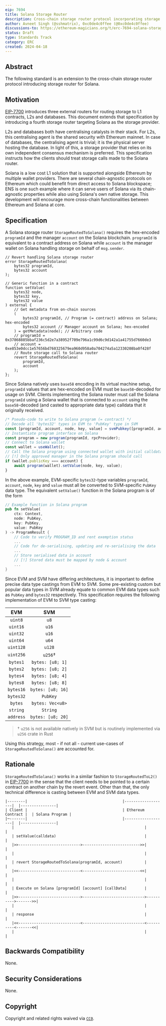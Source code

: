 ```yaml
---
eip: 7694
title: Solana Storage Router
description: Cross-chain storage router protocol incorporating storage router for Solana
author: Avneet Singh (@sshmatrix), 0xc0de4c0ffee (@0xc0de4c0ffee)
discussions-to: https://ethereum-magicians.org/t/erc-7694-solana-storage-router/19706
status: Draft
type: Standards Track
category: ERC
created: 2024-04-18
---
```


## Abstract
The following standard is an extension to the cross-chain storage router protocol introducing storage router for Solana.

## Motivation
[EIP-7700](./eip-7700) introduces three external routers for routing storage to L1 contracts, L2s and databases. This document extends that specification by introducing a fourth storage router targeting Solana as the storage provider. 

L2s and databases both have centralising catalysts in their stack. For L2s, this centralising agent is the shared security with Ethereum mainnet. In case of databases, the centralising agent is trivial; it is the physical server hosting the database. In light of this, a storage provider that relies on its own independent consensus mechanism is preferred. This specification instructs how the clients should treat storage calls made to the Solana router.

Solana is a low cost L1 solution that is supported alongside Ethereum by multiple wallet providers. There are several chain-agnostic protocols on Ethereum which could benefit from direct access to Solana blockspace; ENS is one such example where it can serve users of Solana via its chain-agnostic properties while also using Solana's own native storage. This development will encourage more cross-chain functionalities between Ethereum and Solana at core. 

## Specification
A Solana storage router `StorageRoutedToSolana()` requires the hex-encoded `programId` and the manager `account` on the Solana blockchain. `programId` is equivalent to a contract address on Solana while `account` is the manager wallet on Solana handling storage on behalf of `msg.sender`.

```solidity
// Revert handling Solana storage router
error StorageRoutedToSolana(
    bytes32 programId,
    bytes32 account
);

// Generic function in a contract
function setValue(
    bytes32 node,
    bytes32 key,
    bytes32 value
) external {
    // Get metadata from on-chain sources
    (
        bytes32 programId, // Program (= contract) address on Solana; hex-encoded
        bytes32 account // Manager account on Solana; hex-encoded
    ) = getMetadata(node); // Arbitrary code
    // programId = 0x37868885bbaf236c5d2e7a38952f709e796a1c99d6c9d142a1a41755d7660de3
    // account = 0xe853e0dcc1e57656bd760325679ea960d958a0a704274a5a12330208ba0f428f
    // Route storage call to Solana router
    revert StorageRoutedToSolana( 
        programId,
        account
    );
};
```

Since Solana natively uses `base58` encoding in its virtual machine setup, `programId` values that are hex-encoded on EVM must be `base58`-decoded for usage on SVM. Clients implementing the Solana router must call the Solana `programId` using a Solana wallet that is connected to `account` using the `base58`-decoded (and casted to appropriate data type) calldata that it originally received. 

```js
/* Pseudo-code to write to Solana program (= contract) */
// Decode all 'bytes32' types in EVM to 'PubKey' type in SVM
const [programId, account, node, key, value] = svmPubkey([programId, account, node, key, value])
// Instantiate program interface on Solana
const program = new program(programId, rpcProvider);
// Connect to Solana wallet
const wallet = useWallet();
// Call the Solana program using connected wallet with initial calldata
// [!] Only approved manager in the Solana program should call
if (wallet.publicKey === account) {
    await program(wallet).setValue(node, key, value);
}
```

In the above example, EVM-specific `bytes32`-type variables `programId`, `account`, `node`, `key` and `value` must all be converted to SVM-specific `PubKey` data type. The equivalent `setValue()` function in the Solana program is of the form

```rust 
// Example function in Solana program
pub fn setValue(
    ctx: Context,
    node: PubKey,
    key: PubKey,
    value: PubKey
) -> ProgramResult {
    // Code to verify PROGRAM_ID and rent exemption status
    ...
    // Code for de-serialising, updating and re-serialising the data
    ...
    // Store serialised data in account
    // [!] Stored data must be mapped by node & account
    ...
}
```

Since EVM and SVM have differing architectures, it is important to define precise data type castings from EVM to SVM. Some pre-existing custom but popular data types in SVM already equate to common EVM data types such as `PubKey` and `bytes32` respectively. This specification requires the following implementation of EVM to SVM type casting:

| EVM             | SVM                |
|:---------------:|:------------------:|
| `uint8`         | `u8`               |
| `uint16`        | `u16`              |
| `uint32`        | `u16`              |
| `uint64`        | `u64`              |
| `uint128`       | `u128`             |
| `uint256`       | `u256`†            |
| `bytes1`        | `bytes: [u8; 1]`   |
| `bytes2`        | `bytes: [u8; 2]`   |
| `bytes4`        | `bytes: [u8; 4]`   |
| `bytes8`        | `bytes: [u8; 8]`   |
| `bytes16`       | `bytes: [u8; 16]`  |
| `bytes32`       | `PubKey`           |
| `bytes`         | `bytes: Vec<u8>`   |
| `string`        | `String`           |
| `address`       | `bytes: [u8; 20]`  |

> † `u256` is not available natively in SVM but is routinely implemented via `u256` crate in Rust

Using this strategy, most - if not all - current use-cases of `StorageRoutedToSolana()` are accounted for.

## Rationale
`StorageRoutedToSolana()` works in a similar fashion to `StorageRoutedToL2()` in [EIP-7700](./eip-7700) in the sense that the client needs to be pointed to a certain contract on another chain by the revert event. Other than that, the only technical difference is casting between EVM and SVM data types.

```
|--------|                                           |-------------------|  |----------------|
| Client |                                           | Ethereum Contract |  | Solana Program |
|─-------|                                           |-------------------|  |----------------|
   |                                                           |                    |       
   | setValue(calldata)                                        |                    |       
   |>>---------------------------->-------------------------->>|                    |       
   |                                                           |                    |       
   | revert StorageRoutedToSolana(programId, account)          |                    |       
   |<<----------------------------<--------------------------<<|                    |       
   |                                                           |                    |       
   | Execute on Solana [programId] [account] [callData]        |                    |       
   |>>---------------------------->---------------------------->---------->------->>|      
   |                                                           |                    |       
   | response                                                  |                    |       
   |<<----------------------------<----------------------------<----------<-------<<|
   |                                                           |                    |       
```

## Backwards Compatibility
None.

## Security Considerations
None.

## Copyright
Copyright and related rights waived via [`CC0`](../LICENSE.md).
